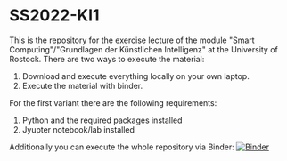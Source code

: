 # SS2022-KI1
This is the repository for the exercise lecture of the module "Smart Computing"/"Grundlagen der Künstlichen Intelligenz" at the University of Rostock. 
There are two ways to execute the material:
1. Download and execute everything locally on your own laptop.
2. Execute the material with binder. 

For the first variant there are the following requirements:
1. Python and the required packages installed
2. Jyupter notebook/lab installed

Additionally you can execute the whole repository via Binder: [![Binder](https://mybinder.org/badge_logo.svg)](https://mybinder.org/v2/gh/turing-tester95/SS2022-KI1/HEAD)
